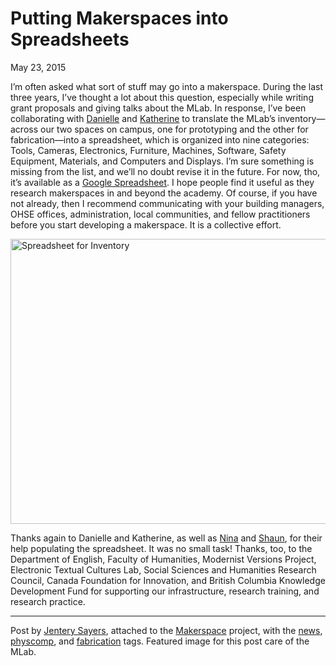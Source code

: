 # Putting Makerspaces into Spreadsheets

May 23, 2015
<p>I&#8217;m often asked what sort of stuff may go into a makerspace. During the last three years, I&#8217;ve thought a lot about this question, especially while writing grant proposals and giving talks about the MLab. In response, I&#8217;ve been collaborating with <a href="http://maker.uvic.ca/author/danielle/">Danielle</a> and <a href="http://maker.uvic.ca/author/kat/">Katherine</a> to translate the MLab&#8217;s inventory&#8212;across our two spaces on campus, one for prototyping and the other for fabrication&#8212;into a spreadsheet, which is organized into nine categories: Tools, Cameras, Electronics, Furniture, Machines, Software, Safety Equipment, Materials, and Computers and Displays. I&#8217;m sure something is missing from the list, and we&#8217;ll no doubt revise it in the future. For now, tho, it&#8217;s available as a <a href="https://docs.google.com/spreadsheets/d/1Hran2uky2vnXbjTfQ0RPsLhOmaVYKS2cY3X6Q9qMeSo/edit?usp=sharing" target="_blank">Google Spreadsheet</a>. I hope people find it useful as they research makerspaces in and beyond the academy. Of course, if you have not already, then I recommend communicating with your building managers, OHSE offices, administration, local communities, and fellow practitioners before you start developing a makerspace. It is a collective effort.</p>
<p><a href="https://docs.google.com/spreadsheets/d/1Hran2uky2vnXbjTfQ0RPsLhOmaVYKS2cY3X6Q9qMeSo/edit?usp=sharing" target="_blank"><img class="alignnone size-full wp-image-5443" src="http://maker.uvic.ca/wp-content/uploads/2015/05/spreadsheet.png" alt="Spreadsheet for Inventory" width="1150" height="456" /></a></p>
<p>Thanks again to Danielle and Katherine, as well as <a href="http://maker.uvic.ca/author/nbelojevic/">Nina</a> and <a href="http://maker.uvic.ca/author/shaun/">Shaun</a>, for their help populating the spreadsheet. It was no small task! Thanks, too, to the Department of English, Faculty of Humanities, Modernist Versions Project, Electronic Textual Cultures Lab, Social Sciences and Humanities Research Council, Canada Foundation for Innovation, and British Columbia Knowledge Development Fund for supporting our infrastructure, research training, and research practice.</p>
<hr />
<p>Post by <a title="learn more" href="http://maker.uvic.ca/author/admin/">Jentery Sayers</a>, attached to the <a title="learn more" href="http://maker.uvic.ca/category/makerspace/">Makerspace</a> project, with the <a title="learn more" href="http://maker.uvic.ca/tag/news/">news</a>, <a title="learn more" href="http://maker.uvic.ca/tag/physcomp/">physcomp</a>, and <a title="learn more" href="http://maker.uvic.ca/tag/fabrication/">fabrication</a> tags. Featured image for this post care of the MLab.</p>
